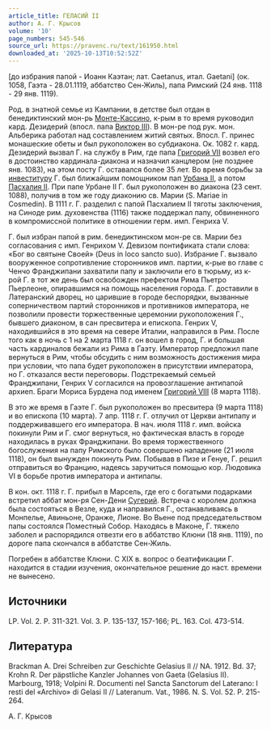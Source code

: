 ```yaml
---
article_title: ГЕЛАСИЙ II
author: А. Г. Крысов
volume: '10'
page_numbers: 545-546
source_url: https://pravenc.ru/text/161950.html
downloaded_at: '2025-10-13T10:52:52Z'
---
```


[до избрания папой - Иоанн Каэтан; лат. Caetanus, итал. Gaetani] (ок. 1058, Гаэта - 28.01.1119, аббатство Сен-Жиль), папа Римский (24 янв. 1118 - 29 янв. 1119).

Род. в знатной семье из Кампании, в детстве был отдан в бенедиктинский мон-рь [Монте-Кассино](<https://pravenc.ru/text/Монте-Кассино католич  бенедиктинское аббатство.html>), к-рым в то время руководил кард. Дезидерий (впосл. папа [Виктор III](<https://pravenc.ru/text/Виктор III.html>)). В мон-ре под рук. мон. Альберика работал над составлением житий святых. Впосл. Г. принес монашеские обеты и был рукоположен во субдиакона. Ок. 1082 г. кард. Дезидерий вызвал Г. на службу в Рим, где папа [Григорий VII](<https://pravenc.ru/text/Григорий VII.html>) возвел его в достоинство кардинала-диакона и назначил канцлером (не позднее янв. 1083), на этом посту Г. оставался более 35 лет. Во время борьбы за [инвеституру](https://pravenc.ru/text/инвеститура.html) Г. был ближайшим помощником пап [Урбана II](<https://pravenc.ru/text/Урбан II.html>), а потом [Пасхалия II](<https://pravenc.ru/text/Пасхалий II.html>). При папе Урбане II Г. был рукоположен во диакона (23 сент. 1088), получив в том же году диаконию св. Марии (S. Mariae in Cosmedin). В 1111 г. Г. разделил с папой Пасхалием II тяготы заключения, на Синоде рим. духовенства (1116) также поддержал папу, обвиненного в компромиссной политике в отношении герм. имп. Генриха V.

Г. был избран папой в рим. бенедиктинском мон-ре св. Марии без согласования с имп. Генрихом V. Девизом понтификата стали слова: «Бог во святыне Своей» (Deus in loco sancto suo). Избрание Г. вызвало вооруженное сопротивление сторонников имп. партии, к-рые во главе с Ченчо Франджипани захватили папу и заключили его в тюрьму, из к-рой Г. в тот же день был освобожден префектом Рима Пьетро Пьерлеоне, опиравшимся на помощь населения города. Г. доставили в Латеранский дворец, но царившие в городе беспорядки, вызванные соперничеством партий сторонников и противников императора, не позволили провести торжественные церемонии рукоположения Г., бывшего диаконом, в сан пресвитера и епископа. Генрих V, находившийся в это время на севере Италии, направился в Рим. После того как в ночь с 1 на 2 марта 1118 г. он вошел в город, Г. и большая часть кардиналов бежали из Рима в Гаэту. Император предложил папе вернуться в Рим, чтобы обсудить с ним возможность достижения мира при условии, что папа будет рукоположен в присутствии императора, но Г. отказался вести переговоры. Подстрекаемый семьей Франджипани, Генрих V согласился на провозглашение антипапой архиеп. Браги Мориса Бурдена под именем [Григорий VIII](<https://pravenc.ru/text/Григорий VIII.html>) (8 марта 1118).

В это же время в Гаэте Г. был рукоположен во пресвитера (9 марта 1118) и во епископа (10 марта). 7 апр. 1118 г. Г. отлучил от Церкви антипапу и поддерживавшего его императора. В нач. июля 1118 г. имп. войска покинули Рим и Г. смог вернуться, но фактическая власть в городе находилась в руках Франджипани. Во время торжественного богослужения на папу Римского было совершено нападение (21 июля 1118), он был вынужден покинуть Рим. Побывав в Пизе и Генуе, Г. решил отправиться во Францию, надеясь заручиться помощью кор. Людовика VI в борьбе против императора и антипапы.

В кон. окт. 1118 г. Г. прибыл в Марсель, где его с богатыми подарками встретил аббат мон-ря Сен-Дени [Сугерий](https://pravenc.ru/text/Сугерий.html). Встреча с королем должна была состояться в Везле, куда и направился Г., останавливаясь в Монпелье, Авиньоне, Оранже, Лионе. Во Вьене под председательством папы состоялся Поместный Собор. Находясь в Маконе, Г. тяжело заболел и распорядился отвезти его в аббатство Клюни (18 янв. 1119), по дороге папа скончался в аббатстве Сен-Жиль.

Погребен в аббатстве Клюни. C XIX в. вопрос о беатификации Г. находится в стадии изучения, окончательное решение до наст. времени не вынесено.

## Источники

LP. Vol. 2. P. 311-321. Vol. 3. P. 135-137, 157-166; PL. 163. Col. 473-514.

## Литература

Brackman A. Drei Schreiben zur Geschichte Gelasius II // NA. 1912. Bd. 37; Krohn R. Der päpstliche Kanzler Johannes von Gaeta (Gelasius II). Marbourg, 1918; Volpini R. Documenti nel Sancta Sanctorum del Laterano: I resti del «Archivo» di Gelasi II // Lateranum. Vat., 1986. N. S. Vol. 52. P. 215-264.

А. Г. Крысов
